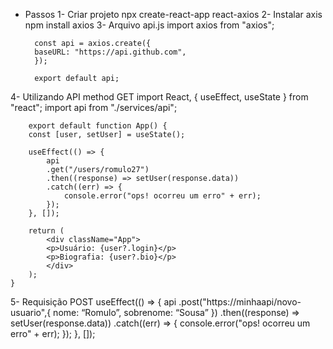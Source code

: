 * Passos
    1- Criar projeto
        npx create-react-app react-axios
    2- Instalar axis
        npm install axios
    3- Arquivo api.js
        import axios from "axios";

        const api = axios.create({
        baseURL: "https://api.github.com",
        });

        export default api;

4- Utilizando API method GET
    import React, { useEffect, useState } from "react";
        import api from "./services/api";

        export default function App() {
        const [user, setUser] = useState();

        useEffect(() => {
            api
            .get("/users/romulo27")
            .then((response) => setUser(response.data))
            .catch((err) => {
                console.error("ops! ocorreu um erro" + err);
            });
        }, []);

        return (
            <div className="App">
            <p>Usuário: {user?.login}</p>
            <p>Biografia: {user?.bio}</p>
            </div>
        );
    }
5- Requisição POST
    useEffect(() => {
    api
        .post("https://minhaapi/novo-usuario",{
            nome: “Romulo”,
            sobrenome: “Sousa”
    })
        .then((response) => setUser(response.data))
        .catch((err) => {
        console.error("ops! ocorreu um erro" + err);
        });
    }, []);
